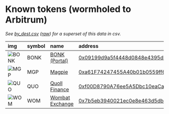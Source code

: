
Known tokens (wormholed to Arbitrum)
===================================
_See [by_dest.csv](by_dest.csv) ([raw](https://raw.githubusercontent.com/certusone/wormhole-token-list/main/content/by_dest.csv)) for a superset of this data in csv._

  
| img                                                                                              | symbol   | name                                                             | address                                                                                                             |   decimals | origin   | sourceAddress                                                                                                           |   sourceDecimals | markets                                        | symbol   |
|:-------------------------------------------------------------------------------------------------|:---------|:-----------------------------------------------------------------|:--------------------------------------------------------------------------------------------------------------------|-----------:|:---------|:------------------------------------------------------------------------------------------------------------------------|-----------------:|:-----------------------------------------------|:-----------------|
| ![BONK](https://raw.githubusercontent.com/certusone/wormhole-token-list/main/assets/BONK_wh.png) | BONK     | [BONK (Portal)](http://coingecko.com/en/coins/bonk)              | [0x09199d9a5f4448d0848e4395d065e1ad9c4a1f74](https://arbiscan.io//token/0x09199d9a5f4448d0848e4395d065e1ad9c4a1f74) |          5 | solana   | [DezXAZ8z7PnrnRJjz3wXBoRgixCa6xjnB7YaB1pPB263](https://solscan.io/address/DezXAZ8z7PnrnRJjz3wXBoRgixCa6xjnB7YaB1pPB263) |                5 | [uniswap](https://app.uniswap.org/)            | BONK             |
| ![MGP](https://raw.githubusercontent.com/certusone/wormhole-token-list/main/assets/MGP_wh.png)   | MGP      | [Magpie](http://coingecko.com/en/coins/magpie)                   | [0xa61F74247455A40b01b0559ff6274441FAfa22A3](https://arbiscan.io//token/0xa61F74247455A40b01b0559ff6274441FAfa22A3) |         18 | bsc      | [0xD06716E1Ff2E492Cc5034c2E81805562dd3b45fa](https://bscscan.com/address/0xD06716E1Ff2E492Cc5034c2E81805562dd3b45fa)    |               18 | [trader joe](https://traderjoexyz.com/#/trade) | MGP              |
| ![QUO](https://raw.githubusercontent.com/certusone/wormhole-token-list/main/assets/QUO_wh.png)   | QUO      | [Quoll Finance](http://coingecko.com/en/coins/quoll-finance)     | [0xf00D8790A76ee5A5Dbc10eaCac39151aa2af0331](https://arbiscan.io//token/0xf00D8790A76ee5A5Dbc10eaCac39151aa2af0331) |         18 | bsc      | [0x08b450e4a48C04CDF6DB2bD4cf24057f7B9563fF](https://bscscan.com/address/0x08b450e4a48C04CDF6DB2bD4cf24057f7B9563fF)    |               18 | [uniswap](https://app.uniswap.org/)            | QUO              |
| ![WOM](https://raw.githubusercontent.com/certusone/wormhole-token-list/main/assets/WOM_wh.png)   | WOM      | [Wombat Exchange](http://coingecko.com/en/coins/wombat-exchange) | [0x7b5eb3940021ec0e8e463d5dbb4b7b09a89ddf96](https://arbiscan.io//token/0x7b5eb3940021ec0e8e463d5dbb4b7b09a89ddf96) |         18 | bsc      | [0xad6742a35fb341a9cc6ad674738dd8da98b94fb1](https://bscscan.com/address/0xad6742a35fb341a9cc6ad674738dd8da98b94fb1)    |               18 | [uniswap](https://app.uniswap.org/)            | WOM              |